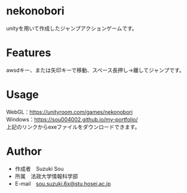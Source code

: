 # nekonobori
unityを用いて作成したジャンプアクションゲームです。

# Features
awsdキー、または矢印キーで移動、スペース長押し→離してジャンプです。

# Usage
WebGL：https://unityroom.com/games/nekonobori  
Windows：https://sou004002.github.io/my-portfolio/   
上記のリンクからexeファイルをダウンロードできます。
  
# Author
* 作成者　Suzuki Sou
* 所属　法政大学情報科学部
* E-mail　sou.suzuki.6x@stu.hosei.ac.jp
